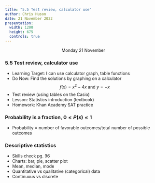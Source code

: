 ```yaml
---
title: "5.5 Test review, calculator use"
author: Chris Huson
date: 21 November 2022
presentation:
  width: 1200
  height: 675
  controls: true
---
```


<!-- slide -->
$\hspace{5cm}$ Monday 21 November

### 5.5  Test review, calculator use

- Learning Target: I can use calculator graph, table functions
- Do Now: Find the solutions by graphing on a calculator
$$f(x)=x^2-4x \text{ and } y=-x$$
- Test review (using tables on the Casio)
- Lesson: Statistics introduction (textbook)
- Homework: Khan Academy SAT practice

<!-- slide -->

### Probability is a fraction, $0 \leq P(x) \leq 1$

- Probability = number of favorable outcomes/total number of possible outcomes

<!-- slide -->

### Descriptive statistics

- Skills check pg. 96
- Charts: bar, pie, scatter plot
- Mean, median, mode
- Quantitative vs qualitative (categorical) data
- Continuous vs discrete

<!-- slide -->
